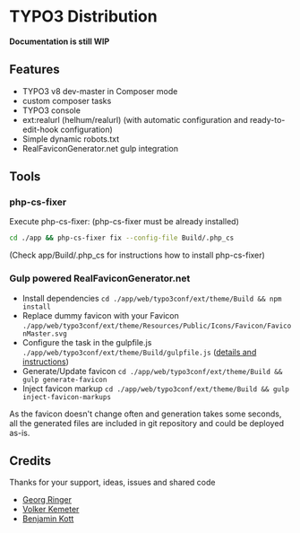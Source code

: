 # TYPO3 Distribution

**Documentation is still WIP**

## Features

* TYPO3 v8 dev-master in Composer mode
* custom composer tasks
* TYPO3 console
* ext:realurl (helhum/realurl) (with automatic configuration and ready-to-edit-hook configuration)
* Simple dynamic robots.txt
* RealFaviconGenerator.net gulp integration


## Tools

### php-cs-fixer

Execute php-cs-fixer: (php-cs-fixer must be already installed)
```bash
cd ./app && php-cs-fixer fix --config-file Build/.php_cs
```
(Check app/Build/.php_cs for instructions how to install php-cs-fixer)

### Gulp powered RealFaviconGenerator.net

* Install dependencies `cd ./app/web/typo3conf/ext/theme/Build && npm install`
* Replace dummy favicon with your Favicon `./app/web/typo3conf/ext/theme/Resources/Public/Icons/Favicon/FaviconMaster.svg`
* Configure the task in the gulpfile.js `./app/web/typo3conf/ext/theme/Build/gulpfile.js` ([details and instructions](https://realfavicongenerator.net/favicon/gulp))
* Generate/Update favicon `cd ./app/web/typo3conf/ext/theme/Build && gulp generate-favicon`
* Inject favicon markup `cd ./app/web/typo3conf/ext/theme/Build && gulp inject-favicon-markups`

As the favicon doesn't change often and generation takes some seconds, all the generated files are included in git repository and could be deployed as-is.

## Credits

Thanks for your support, ideas, issues and shared code

* [Georg Ringer](https://twitter.com/georg_ringer)
* [Volker Kemeter](https://twitter.com/volkizzl)
* [Benjamin Kott](https://twitter.com/benjaminkott)
